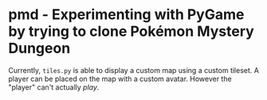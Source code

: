 # pmd - Experimenting with PyGame by trying to clone Pokémon Mystery Dungeon

Currently, `tiles.py` is able to display a custom map using a custom tileset.
A player can be placed on the map with a custom avatar.
However the "player" can't actually _play_.
